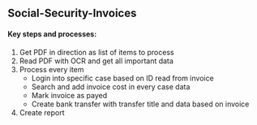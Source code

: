## Social-Security-Invoices

#### Key steps and processes:
1. Get PDF in direction as list of items to process
2. Read PDF with OCR and get all important data
3. Process every item
   - Login into specific case based on ID read from invoice
   - Search and add invoice cost in every case data
   - Mark invoice as payed
   - Create bank transfer with transfer title and data based on invoice
4. Create report
